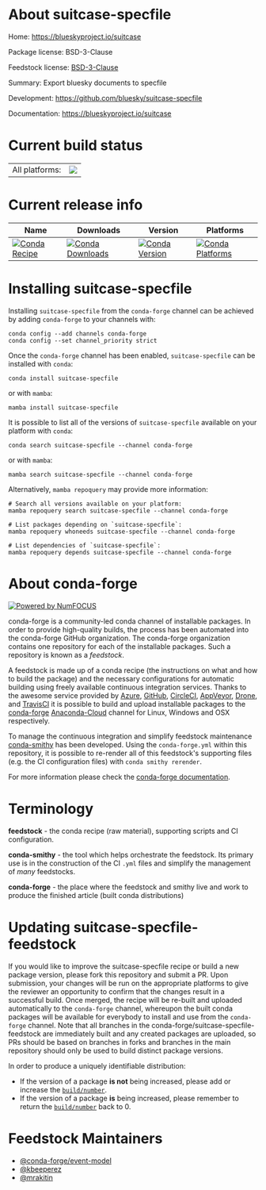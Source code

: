 About suitcase-specfile
=======================

Home: https://blueskyproject.io/suitcase

Package license: BSD-3-Clause

Feedstock license: [BSD-3-Clause](https://github.com/conda-forge/suitcase-specfile-feedstock/blob/main/LICENSE.txt)

Summary: Export bluesky documents to specfile

Development: https://github.com/bluesky/suitcase-specfile

Documentation: https://blueskyproject.io/suitcase

Current build status
====================


<table><tr><td>All platforms:</td>
    <td>
      <a href="https://dev.azure.com/conda-forge/feedstock-builds/_build/latest?definitionId=13468&branchName=main">
        <img src="https://dev.azure.com/conda-forge/feedstock-builds/_apis/build/status/suitcase-specfile-feedstock?branchName=main">
      </a>
    </td>
  </tr>
</table>

Current release info
====================

| Name | Downloads | Version | Platforms |
| --- | --- | --- | --- |
| [![Conda Recipe](https://img.shields.io/badge/recipe-suitcase--specfile-green.svg)](https://anaconda.org/conda-forge/suitcase-specfile) | [![Conda Downloads](https://img.shields.io/conda/dn/conda-forge/suitcase-specfile.svg)](https://anaconda.org/conda-forge/suitcase-specfile) | [![Conda Version](https://img.shields.io/conda/vn/conda-forge/suitcase-specfile.svg)](https://anaconda.org/conda-forge/suitcase-specfile) | [![Conda Platforms](https://img.shields.io/conda/pn/conda-forge/suitcase-specfile.svg)](https://anaconda.org/conda-forge/suitcase-specfile) |

Installing suitcase-specfile
============================

Installing `suitcase-specfile` from the `conda-forge` channel can be achieved by adding `conda-forge` to your channels with:

```
conda config --add channels conda-forge
conda config --set channel_priority strict
```

Once the `conda-forge` channel has been enabled, `suitcase-specfile` can be installed with `conda`:

```
conda install suitcase-specfile
```

or with `mamba`:

```
mamba install suitcase-specfile
```

It is possible to list all of the versions of `suitcase-specfile` available on your platform with `conda`:

```
conda search suitcase-specfile --channel conda-forge
```

or with `mamba`:

```
mamba search suitcase-specfile --channel conda-forge
```

Alternatively, `mamba repoquery` may provide more information:

```
# Search all versions available on your platform:
mamba repoquery search suitcase-specfile --channel conda-forge

# List packages depending on `suitcase-specfile`:
mamba repoquery whoneeds suitcase-specfile --channel conda-forge

# List dependencies of `suitcase-specfile`:
mamba repoquery depends suitcase-specfile --channel conda-forge
```


About conda-forge
=================

[![Powered by
NumFOCUS](https://img.shields.io/badge/powered%20by-NumFOCUS-orange.svg?style=flat&colorA=E1523D&colorB=007D8A)](https://numfocus.org)

conda-forge is a community-led conda channel of installable packages.
In order to provide high-quality builds, the process has been automated into the
conda-forge GitHub organization. The conda-forge organization contains one repository
for each of the installable packages. Such a repository is known as a *feedstock*.

A feedstock is made up of a conda recipe (the instructions on what and how to build
the package) and the necessary configurations for automatic building using freely
available continuous integration services. Thanks to the awesome service provided by
[Azure](https://azure.microsoft.com/en-us/services/devops/), [GitHub](https://github.com/),
[CircleCI](https://circleci.com/), [AppVeyor](https://www.appveyor.com/),
[Drone](https://cloud.drone.io/welcome), and [TravisCI](https://travis-ci.com/)
it is possible to build and upload installable packages to the
[conda-forge](https://anaconda.org/conda-forge) [Anaconda-Cloud](https://anaconda.org/)
channel for Linux, Windows and OSX respectively.

To manage the continuous integration and simplify feedstock maintenance
[conda-smithy](https://github.com/conda-forge/conda-smithy) has been developed.
Using the ``conda-forge.yml`` within this repository, it is possible to re-render all of
this feedstock's supporting files (e.g. the CI configuration files) with ``conda smithy rerender``.

For more information please check the [conda-forge documentation](https://conda-forge.org/docs/).

Terminology
===========

**feedstock** - the conda recipe (raw material), supporting scripts and CI configuration.

**conda-smithy** - the tool which helps orchestrate the feedstock.
                   Its primary use is in the construction of the CI ``.yml`` files
                   and simplify the management of *many* feedstocks.

**conda-forge** - the place where the feedstock and smithy live and work to
                  produce the finished article (built conda distributions)


Updating suitcase-specfile-feedstock
====================================

If you would like to improve the suitcase-specfile recipe or build a new
package version, please fork this repository and submit a PR. Upon submission,
your changes will be run on the appropriate platforms to give the reviewer an
opportunity to confirm that the changes result in a successful build. Once
merged, the recipe will be re-built and uploaded automatically to the
`conda-forge` channel, whereupon the built conda packages will be available for
everybody to install and use from the `conda-forge` channel.
Note that all branches in the conda-forge/suitcase-specfile-feedstock are
immediately built and any created packages are uploaded, so PRs should be based
on branches in forks and branches in the main repository should only be used to
build distinct package versions.

In order to produce a uniquely identifiable distribution:
 * If the version of a package **is not** being increased, please add or increase
   the [``build/number``](https://docs.conda.io/projects/conda-build/en/latest/resources/define-metadata.html#build-number-and-string).
 * If the version of a package **is** being increased, please remember to return
   the [``build/number``](https://docs.conda.io/projects/conda-build/en/latest/resources/define-metadata.html#build-number-and-string)
   back to 0.

Feedstock Maintainers
=====================

* [@conda-forge/event-model](https://github.com/conda-forge/event-model/)
* [@kbeeperez](https://github.com/kbeeperez/)
* [@mrakitin](https://github.com/mrakitin/)

